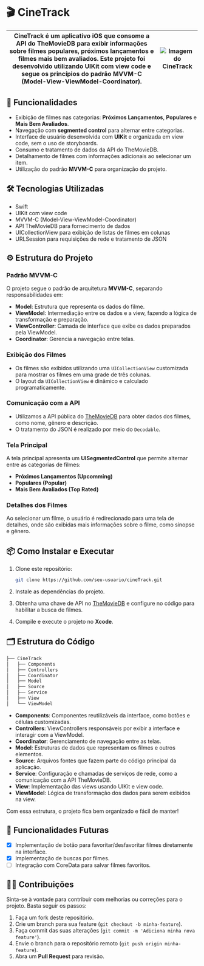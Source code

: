 # 🎬 CineTrack

| CineTrack é um aplicativo iOS que consome a API do TheMovieDB para exibir informações sobre filmes populares, próximos lançamentos e filmes mais bem avaliados. Este projeto foi desenvolvido utilizando **UIKit** com **view code** e segue os princípios do padrão **MVVM-C** (Model-View-ViewModel-Coordinator). | ![Imagem do CineTrack](https://i.imgur.com/wk07u0P.png) |
|----------------------------------------------------------------------------------------------------------------------------------------------------------------------------|:-------------------------------------------------------:|

## 📱 Funcionalidades

- Exibição de filmes nas categorias: **Próximos Lançamentos**, **Populares** e **Mais Bem Avaliados**.
- Navegação com **segmented control** para alternar entre categorias.
- Interface de usuário desenvolvida com **UIKit** e organizada em view code, sem o uso de storyboards.
- Consumo e tratamento de dados da API do TheMovieDB.
- Detalhamento de filmes com informações adicionais ao selecionar um item.
- Utilização do padrão **MVVM-C** para organização do projeto.

## 🛠️ Tecnologias Utilizadas

- Swift
- UIKit com view code
- MVVM-C (Model-View-ViewModel-Coordinator)
- API TheMovieDB para fornecimento de dados
- UICollectionView para exibição de listas de filmes em colunas
- URLSession para requisições de rede e tratamento de JSON

## ⚙️ Estrutura do Projeto

### Padrão MVVM-C
O projeto segue o padrão de arquitetura **MVVM-C**, separando responsabilidades em:

- **Model**: Estrutura que representa os dados do filme.
- **ViewModel**: Intermediação entre os dados e a view, fazendo a lógica de transformação e preparação.
- **ViewController**: Camada de interface que exibe os dados preparados pela ViewModel.
- **Coordinator**: Gerencia a navegação entre telas.

### Exibição dos Filmes
- Os filmes são exibidos utilizando uma `UICollectionView` customizada para mostrar os filmes em uma grade de três colunas.
- O layout da `UICollectionView` é dinâmico e calculado programaticamente.

### Comunicação com a API
- Utilizamos a API pública do [TheMovieDB](https://www.themoviedb.org/documentation/api) para obter dados dos filmes, como nome, gênero e descrição.
- O tratamento do JSON é realizado por meio do `Decodable`.

### Tela Principal
A tela principal apresenta um **UISegmentedControl** que permite alternar entre as categorias de filmes:

- **Próximos Lançamentos (Upcomming)**
- **Populares (Popular)**
- **Mais Bem Avaliados (Top Rated)**

### Detalhes dos Filmes
Ao selecionar um filme, o usuário é redirecionado para uma tela de detalhes, onde são exibidas mais informações sobre o filme, como sinopse e gênero.

## 📦 Como Instalar e Executar

1. Clone este repositório:
   ```bash
   git clone https://github.com/seu-usuario/cineTrack.git
   ```
   
2. Instale as dependências do projeto.

3. Obtenha uma chave de API no [TheMovieDB](https://www.themoviedb.org/documentation/api) e configure no código para habilitar a busca de filmes.

4. Compile e execute o projeto no **Xcode**.

## 🗂 Estrutura do Código

```bash
├── CineTrack
│   ├── Components
│   ├── Controllers
│   ├── Coordinator
│   ├── Model
│   ├── Source
│   ├── Service
│   ├── View
│   └── ViewModel
```
- **Components**: Componentes reutilizáveis da interface, como botões e células customizadas.
- **Controllers**: ViewControllers responsáveis por exibir a interface e interagir com a ViewModel.
- **Coordinator**: Gerenciamento de navegação entre as telas.
- **Model**: Estruturas de dados que representam os filmes e outros elementos.
- **Source**: Arquivos fontes que fazem parte do código principal da aplicação.
- **Service**: Configuração e chamadas de serviços de rede, como a comunicação com a API TheMovieDB.
- **View**: Implementação das views usando UIKit e view code.
- **ViewModel**: Lógica de transformação dos dados para serem exibidos na view.

Com essa estrutura, o projeto fica bem organizado e fácil de manter!

## 🔄 Funcionalidades Futuras

- [x] Implementação de botão para favoritar/desfavoritar filmes diretamente na interface.
- [x] Implementação de buscas por filmes.
- [ ] Integração com CoreData para salvar filmes favoritos.

## 🧑‍💻 Contribuições

Sinta-se à vontade para contribuir com melhorias ou correções para o projeto. Basta seguir os passos:

1. Faça um fork deste repositório.
2. Crie um branch para sua feature (`git checkout -b minha-feature`).
3. Faça commit das suas alterações (`git commit -m 'Adiciona minha nova feature'`).
4. Envie o branch para o repositório remoto (`git push origin minha-feature`).
5. Abra um **Pull Request** para revisão.

